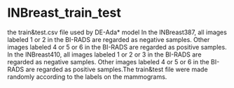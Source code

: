 # INBreast_train_test
the train&amp;test.csv file used by DE-Ada* model 
In the INBreast387, all images labeled 1 or 2 in the BI-RADS are regarded as negative samples. Other images labeled 4 or 5 or 6 in the BI-RADS are regarded as positive samples. In the INBreast410, all images labeled 1 or 2 or 3 in the BI-RADS are regarded as negative samples. Other images labeled 4 or 5 or 6 in the BI-RADS are regarded as positive samples.The train&test file were made randomly according to the labels on the mammograms. 
